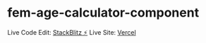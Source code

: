 # fem-age-calculator-component

Live Code Edit: [StackBlitz ⚡️](https://stackblitz.com/edit/next-template-fit5og)
Live Site: [Vercel](https://fem-age-calculator-component.vercel.app/)
